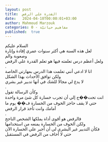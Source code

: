 ```yaml
---
layout: post
title:  القدرة علي الرفض
date:   2024-04-10T00:00:01+03:00
author: Mahmoud Marzouk
categories: 0 - مفاهيم حياتيّة
published:  true
---
```

السلام عليكم\
لعل هذه السنة هي أكثر سنوات عمري إفادة وإثارة\
وصعوبة والم\
ولعل أعظم درس تعلمته فيها هو تعلم القدرة علي الرفض\
.\
انا لا ادعي أنني تعلمت هذا الدرس بمهارتي الخاصة\
ولكن توافق الأحداث بهذا الشكل\
لا يدع لي مجالا للشك في أنها تدبير غير بشري\
.\
وكأن الرسالة تقول\
انت تحت��ج إلي أن تجرب خسارة كل شئ مرة واحدة\
حتي لا يقف حاجز الخوف من الخسارة ف�� يوم ما\
أمامك وانت تأخذ قرار الرفض\
.\
فالرفض هو أقوى أداة يملكها الشخص الناجح\
ولكن الخوف من الخسارة يمنعه من استخدامها\
فكأن التدبير غير البشري لي أن أجبر علي الخسارة الآن\
حتي لا أخاف من الرفض في المستقبل
